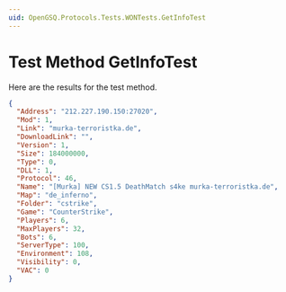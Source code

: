 ```yaml
---
uid: OpenGSQ.Protocols.Tests.WONTests.GetInfoTest
---
```


# Test Method GetInfoTest

Here are the results for the test method.

```json
{
  "Address": "212.227.190.150:27020",
  "Mod": 1,
  "Link": "murka-terroristka.de",
  "DownloadLink": "",
  "Version": 1,
  "Size": 184000000,
  "Type": 0,
  "DLL": 1,
  "Protocol": 46,
  "Name": "[Murka] NEW CS1.5 DeathMatch s4ke murka-terroristka.de",
  "Map": "de_inferno",
  "Folder": "cstrike",
  "Game": "CounterStrike",
  "Players": 6,
  "MaxPlayers": 32,
  "Bots": 6,
  "ServerType": 100,
  "Environment": 108,
  "Visibility": 0,
  "VAC": 0
}
```
